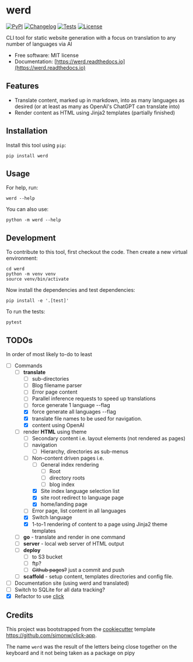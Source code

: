 # werd

[![PyPI](https://img.shields.io/pypi/v/werd.svg)](https://pypi.org/project/werd/)
[![Changelog](https://img.shields.io/github/v/release/awhillas/werd?include_prereleases&label=changelog)](https://github.com/awhillas/werd/releases)
[![Tests](https://github.com/awhillas/werd/workflows/Test/badge.svg)](https://github.com/awhillas/werd/actions?query=workflow%3ATest)
[![License](https://img.shields.io/badge/license-Apache%202.0-blue.svg)](https://github.com/awhillas/werd/blob/master/LICENSE)


CLI tool for static website generation with a focus on translation to any number of languages via AI

- Free software: MIT license
- Documentation: [https://werd.readthedocs.io](https://werd.readthedocs.io)

## Features

- Translate content, marked up in markdown, into as many languages as desired (or at least as many as OpenAI's ChatGPT can translate into)
- Render content as HTML using Jinja2 templates (partially finished)

## Installation

Install this tool using `pip`:

    pip install werd

## Usage

For help, run:

    werd --help

You can also use:

    python -m werd --help

## Development

To contribute to this tool, first checkout the code. Then create a new virtual environment:

    cd werd
    python -m venv venv
    source venv/bin/activate

Now install the dependencies and test dependencies:

    pip install -e '.[test]'

To run the tests:

    pytest

## TODOs
In order of most likely to-do to least

- [ ] Commands
    - [ ] **translate**
        - [ ] sub-directories
        - [ ] Blog filename parser
        - [ ] Error page content
        - [ ] Parallel inference requests to speed up translations
        - [ ] force generate 1 language --flag
        - [X] force generate all languages --flag
        - [X] translate file names to be used for navigation.
        - [X] content using OpenAI
    - [ ] render **HTML** using theme
        - [ ] Secondary content i.e. layout elements (not rendered as pages)
        - [ ] navigation
            - [ ] Hierarchy, directories as sub-menus
        - [ ] Non-content driven pages i.e.
            - [ ] General index rendering
                - [ ] Root
                - [ ] directory roots
                - [ ] blog index
            - [X] Site index language selection list
            - [X] site root redirect to language page
            - [X] home/landing page
        - [ ] Error page, list content in all languages
        - [X] Switch language
        - [X] 1-to-1 rendering of content to a page using Jinja2 theme templates
    - [ ] **go** - translate and render in one command
    - [ ] **server** - local web server of HTML output
    - [ ] **deploy**
        - [ ] to S3 bucket
        - [ ] ftp?
        - [ ] ~~Github pages?~~ just a commit and push
    - [ ] **scaffold** - setup content, templates directories and config file.
- [ ] Documentation site (using werd and translated)
- [ ] Switch to SQLite for all data tracking?
- [X] Refactor to use [click](https://click.palletsprojects.com/)

## Credits

This project was bootstrapped from the [cookiecutter](https://cookiecutter.readthedocs.io/) template <https://github.com/simonw/click-app>.

The name `werd` was the result of the letters being close together on the keyboard and it not being taken as a package on pipy